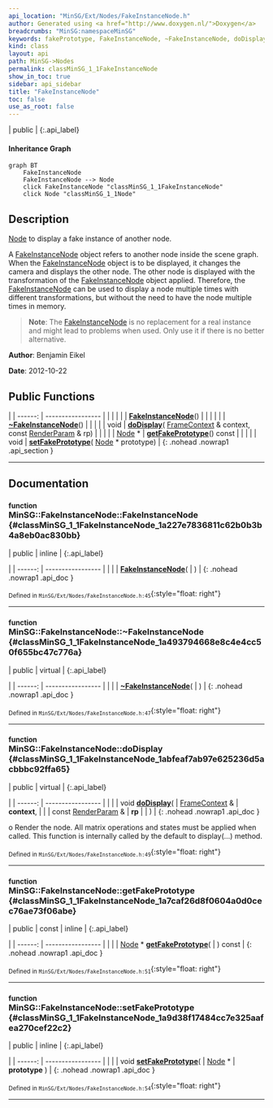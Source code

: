 ```yaml
---
api_location: "MinSG/Ext/Nodes/FakeInstanceNode.h"
author: Generated using <a href="http://www.doxygen.nl/">Doxygen</a>
breadcrumbs: "MinSG:namespaceMinSG"
keywords: fakePrototype, FakeInstanceNode, ~FakeInstanceNode, doDisplay, getFakePrototype, setFakePrototype, doClone, doGetBB
kind: class
layout: api
path: MinSG->Nodes
permalink: classMinSG_1_1FakeInstanceNode
show_in_toc: true
sidebar: api_sidebar
title: "FakeInstanceNode"
toc: false
use_as_root: false
---
```


| public |
{:.api_label}

#### Inheritance Graph

```mermaid
graph BT
	FakeInstanceNode
	FakeInstanceNode --> Node
	click FakeInstanceNode "classMinSG_1_1FakeInstanceNode"
	click Node "classMinSG_1_1Node"
```

## Description

[Node](classMinSG_1_1Node) to display a fake instance of another node.

A [FakeInstanceNode](classMinSG_1_1FakeInstanceNode) object refers to another node inside the scene graph. When the [FakeInstanceNode](classMinSG_1_1FakeInstanceNode) object is to be displayed, it changes the camera and displays the other node. The other node is displayed with the transformation of the [FakeInstanceNode](classMinSG_1_1FakeInstanceNode) object applied. Therefore, the [FakeInstanceNode](classMinSG_1_1FakeInstanceNode) can be used to display a node multiple times with different transformations, but without the need to have the node multiple times in memory.


> **Note**: The [FakeInstanceNode](classMinSG_1_1FakeInstanceNode) is no replacement for a real instance and might lead to problems when used. Only use it if there is no better alternative.




**Author**: Benjamin Eikel



**Date**: 2012-10-22





## Public Functions

|
| ------: | ----------------- |
|  | |
|  | **[FakeInstanceNode](#classMinSG_1_1FakeInstanceNode_1a227e7836811c62b0b3b4a8eb0ac830bb)**() |
|  | |
|  | **[~FakeInstanceNode](#classMinSG_1_1FakeInstanceNode_1a493794668e8c4e4cc50f655bc47c776a)**() |
|  | |
| void | **[doDisplay](#classMinSG_1_1FakeInstanceNode_1abfeaf7ab97e625236d5acbbbc92ffa65)**( [FrameContext](classMinSG_1_1FrameContext) & context, const [RenderParam](classMinSG_1_1RenderParam) & rp) |
|  | |
| [Node](classMinSG_1_1Node) * | **[getFakePrototype](#classMinSG_1_1FakeInstanceNode_1a7caf26d8f0604a0d0cec76ae73f06abe)**() const |
|  | |
| void | **[setFakePrototype](#classMinSG_1_1FakeInstanceNode_1a9d38f17484cc7e325aafea270cef22c2)**( [Node](classMinSG_1_1Node) * prototype) |
{: .nohead .nowrap1 .api_section }


-------------------------------------------------------------------

## Documentation

### <small>function</small><br/> MinSG::FakeInstanceNode::FakeInstanceNode {#classMinSG_1_1FakeInstanceNode_1a227e7836811c62b0b3b4a8eb0ac830bb}

| public | inline |
{:.api_label}

|
| ------: | ----------------- |
|  |
|  **[FakeInstanceNode](#classMinSG_1_1FakeInstanceNode_1a227e7836811c62b0b3b4a8eb0ac830bb)**( |  ) |
{: .nohead .nowrap1 .api_doc }





<sub>Defined in `MinSG/Ext/Nodes/FakeInstanceNode.h:45`</sub>{:style="float: right"}

-------------------------------------------------------------------

### <small>function</small><br/> MinSG::FakeInstanceNode::~FakeInstanceNode {#classMinSG_1_1FakeInstanceNode_1a493794668e8c4e4cc50f655bc47c776a}

| public | virtual |
{:.api_label}

|
| ------: | ----------------- |
|  |
|  **[~FakeInstanceNode](#classMinSG_1_1FakeInstanceNode_1a493794668e8c4e4cc50f655bc47c776a)**( |  ) |
{: .nohead .nowrap1 .api_doc }





<sub>Defined in `MinSG/Ext/Nodes/FakeInstanceNode.h:47`</sub>{:style="float: right"}

-------------------------------------------------------------------

### <small>function</small><br/> MinSG::FakeInstanceNode::doDisplay {#classMinSG_1_1FakeInstanceNode_1abfeaf7ab97e625236d5acbbbc92ffa65}

| public | virtual |
{:.api_label}

|
| ------: | ----------------- |
|  |
| void **[doDisplay](#classMinSG_1_1FakeInstanceNode_1abfeaf7ab97e625236d5acbbbc92ffa65)**( |  [FrameContext](classMinSG_1_1FrameContext) & | **context**, |
| | const [RenderParam](classMinSG_1_1RenderParam) & | **rp** |
|   ) |
{: .nohead .nowrap1 .api_doc }



o Render the node. All matrix operations and states must be applied when called. This function is internally called by the default to display(...) method.



<sub>Defined in `MinSG/Ext/Nodes/FakeInstanceNode.h:49`</sub>{:style="float: right"}

-------------------------------------------------------------------

### <small>function</small><br/> MinSG::FakeInstanceNode::getFakePrototype {#classMinSG_1_1FakeInstanceNode_1a7caf26d8f0604a0d0cec76ae73f06abe}

| public | const | inline |
{:.api_label}

|
| ------: | ----------------- |
|  |
| [Node](classMinSG_1_1Node) * **[getFakePrototype](#classMinSG_1_1FakeInstanceNode_1a7caf26d8f0604a0d0cec76ae73f06abe)**( |  ) const |
{: .nohead .nowrap1 .api_doc }





<sub>Defined in `MinSG/Ext/Nodes/FakeInstanceNode.h:51`</sub>{:style="float: right"}

-------------------------------------------------------------------

### <small>function</small><br/> MinSG::FakeInstanceNode::setFakePrototype {#classMinSG_1_1FakeInstanceNode_1a9d38f17484cc7e325aafea270cef22c2}

| public | inline |
{:.api_label}

|
| ------: | ----------------- |
|  |
| void **[setFakePrototype](#classMinSG_1_1FakeInstanceNode_1a9d38f17484cc7e325aafea270cef22c2)**( |  [Node](classMinSG_1_1Node) * | **prototype** ) |
{: .nohead .nowrap1 .api_doc }





<sub>Defined in `MinSG/Ext/Nodes/FakeInstanceNode.h:54`</sub>{:style="float: right"}

-------------------------------------------------------------------

